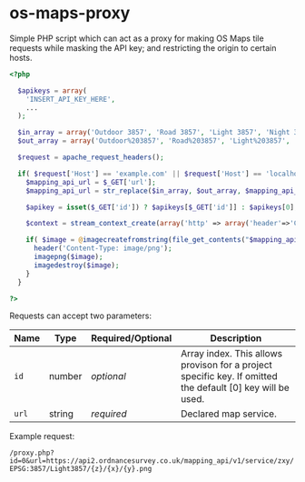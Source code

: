 # os-maps-proxy
Simple PHP script which can act as a proxy for making OS Maps tile requests while masking the API key; and restricting the origin to certain hosts.

```php
<?php

  $apikeys = array(
    'INSERT_API_KEY_HERE',
    ...
  );

  $in_array = array('Outdoor 3857', 'Road 3857', 'Light 3857', 'Night 3857');
  $out_array = array('Outdoor%203857', 'Road%203857', 'Light%203857', 'Night%203857');

  $request = apache_request_headers();

  if( $request['Host'] == 'example.com' || $request['Host'] == 'localhost:8888' ) {
    $mapping_api_url = $_GET['url'];
    $mapping_api_url = str_replace($in_array, $out_array, $mapping_api_url);

    $apikey = isset($_GET['id']) ? $apikeys[$_GET['id']] : $apikeys[0];

    $context = stream_context_create(array('http' => array('header'=>'Connection: close\r\n')));

    if( $image = @imagecreatefromstring(file_get_contents("$mapping_api_url?key=$apikey", false, $context)) ) {
      header('Content-Type: image/png');
      imagepng($image);
      imagedestroy($image);
    }
  }

?>
```

Requests can accept two parameters:

Name | Type | Required/Optional | Description
------------ | ------------ | ------------ | -------------
`id` | number | _optional_ | Array index. This allows provison for a project specific key. If omitted the default [0] key will be used.
`url` | string | _required_ | Declared map service.

Example request:

`/proxy.php?id=0&url=https://api2.ordnancesurvey.co.uk/mapping_api/v1/service/zxy/EPSG:3857/Light3857/{z}/{x}/{y}.png`
